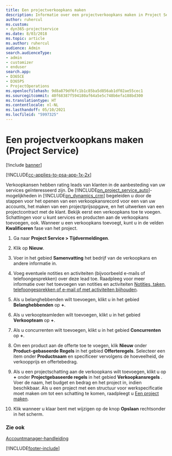 ```yaml
---
title: Een projectverkoopkans maken
description: Informatie over een projectverkoopkans maken in Project Service
author: ruhercul
ms.custom:
- dyn365-projectservice
ms.date: 8/03/2018
ms.topic: article
ms.author: ruhercul
audience: Admin
search.audienceType:
- admin
- customizer
- enduser
search.app:
- D365CE
- D365PS
- ProjectOperations
ms.openlocfilehash: 9d8a879df6fc1b1c85ba5d856ab1df02ae55cec1
ms.sourcegitcommit: 40f68387f594180af64a5e5c748b6efa188bd300
ms.translationtype: HT
ms.contentlocale: nl-NL
ms.lasthandoff: 05/10/2021
ms.locfileid: "5997325"
---
```

# <a name="create-a-project-opportunity-project-service"></a>Een projectverkoopkans maken (Project Service)

[!include [banner](../includes/psa-now-project-operations.md)]

[!INCLUDE[cc-applies-to-psa-app-1x-2x](../includes/cc-applies-to-psa-app-1x-2x.md)]

Verkoopkansen hebben rating leads van klanten in de aanbesteding van uw services geïnteresseerd zijn. De [!INCLUDE[pn_project_service_auto](../includes/pn-project-service-auto.md)]-mogelijkheden in [!INCLUDE[pn_dynamics_crm](../includes/pn-dynamics-crm.md)] begeleiden u door de stappen voor het openen van een verkoopkansrecord voor een van uw accounts, het maken van een projectprijsopgave, en het uitwerken van een projectcontract met de klant. Bekijk eerst een verkoopkans toe te voegen. Schattingen voor u kunt services en producten aan de verkoopkans toevoegen, ook. Wanneer u een verkoopkans toevoegt, kunt u in de velden **Kwalificeren** fase van het project.  
  
1.  Ga naar **Project Service > Tijdvermeldingen**.  
  
2.  Klik op **Nieuw**.  
  
3.  Voer in het gebied **Samenvatting** het bedrijf van de verkoopkans en andere informatie in.  
  
4.  Voeg eventuele notities en activiteiten (bijvoorbeeld e-mails of telefoongesprekken) over deze lead toe. Raadpleeg voor meer informatie over het toevoegen van notities en activiteiten [Notities, taken, telefoongesprekken of e-mail of met activiteiten bijhouden](/dynamics365/customerengagement/on-premises/basics/work-with-activities).  
  
5.  Als u belanghebbenden wilt toevoegen, klikt u in het gebied **Belanghebbenden** op **+**.  
  
6.  Als u verkoopteamleden wilt toevoegen, klikt u in het gebied **Verkoopteam** op **+**.  
  
7.  Als u concurrenten wilt toevoegen, klikt u in het gebied **Concurrenten** op **+**.  
  
8.  Om een product aan de offerte toe te voegen, klik **Nieuw** onder **Product-gebaseerde Regels** in het gebied **Offerteregels**. Selecteer een item onder **Productnaam** en specificeer vervolgens de hoeveelheid, de verkoopprijs en offertebedrag.  
  
9. Als u een projectschatting aan de verkoopkans wilt toevoegen, klikt u op **+** onder **Projectgebaseerde regels** in het gebied **Verkoopkansregels** . Voer de naam, het budget en bedrag en het project in, indien beschikbaar. Als u een project met een structuur voor werkspecificatie moet maken om tot een schatting te komen, raadpleegt u [Een project maken](../psa/create-project.md).  
  
10. Klik wanneer u klaar bent met wijzigen op de knop **Opslaan** rechtsonder in het scherm.  
  
### <a name="see-also"></a>Zie ook  
 [Accountmanager-handleiding](../psa/account-manager-guide.md)


[!INCLUDE[footer-include](../includes/footer-banner.md)]